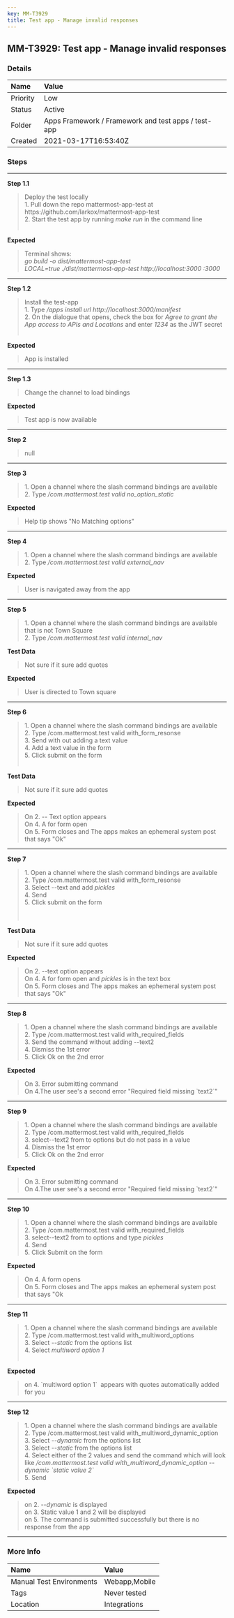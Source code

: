 ```yaml
---
key: MM-T3929
title: Test app - Manage invalid responses
---
```


## MM-T3929: Test app - Manage invalid responses

### Details

| Name     | Value                                               |
| :------- | :-------------------------------------------------- |
| Priority | Low                                                 |
| Status   | Active                                              |
| Folder   | Apps Framework / Framework and test apps / test-app |
| Created  | 2021-03-17T16:53:40Z                                |

### Steps

<hr/>

**Step 1.1**

> <article>Deploy the test locally<br />1. Pull down the repo mattermost-app-test at https://github.com/larkox/mattermost-app-test<br />2. Start the test app by running <em>make run </em>in the command line<br /><br /></article>

**Expected**

> <article>Terminal shows:<br /><em>go build -o dist/mattermost-app-test<br />LOCAL=true ./dist/mattermost-app-test http://localhost:3000 :3000</em></article>

<hr/>

**Step 1.2**

> <article>Install the test-app<br />1. Type <em>/apps install url http://localhost:3000/manifest</em><br />2. On the dialogue that opens, check the box for <em>Agree to grant the App access to APIs and Locations </em>and enter<em> 1234 </em>as the JWT secret<br /><br /></article>

**Expected**

> <article>App is installed</article>

<hr/>

**Step 1.3**

> <article>Change the channel to load bindings</article>

**Expected**

> <article>Test app is now available</article>

<hr/>

**Step 2**

> <article>null</article>

<hr/>

**Step 3**

> <article>1. Open a channel where the slash command bindings are available<br>2. Type <em>/com.mattermost.test valid no_option_static&nbsp;</em></article>

**Expected**

> <article>Help tip shows "No Matching options"</article>

<hr/>

**Step 4**

> <article>1. Open a channel where the slash command bindings are available<br>2. Type <em>/com.mattermost.test valid external_nav&nbsp;</em></article>

**Expected**

> <article>User is navigated away from the app</article>

<hr/>

**Step 5**

> <article>1. Open a channel where the slash command bindings are available that is not Town Square<br>2. Type <em>/com.mattermost.test valid internal_nav&nbsp;</em></article>

**Test Data**

> <article>Not sure if it sure add quotes</article>

**Expected**

> <article>User is directed to Town square</article>

<hr/>

**Step 6**

> <article>1. Open a channel where the slash command bindings are available<br>2. Type /com.mattermost.test valid with_form_resonse<br>3. Send with out adding a text value<br>4. Add a text value in the form<br>5. Click submit on the form<br><br></article>

**Test Data**

> <article>Not sure if it sure add quotes</article>

**Expected**

> <article>On 2. -- Text option appears<br>On 4. A for form open<br>On 5. Form closes and The apps makes an ephemeral system post that says "Ok"</article>

<hr/>

**Step 7**

> <article>1. Open a channel where the slash command bindings are available<br>2. Type /com.mattermost.test valid with_form_resonse<br>3. Select --text and add <em>pickles</em><br>4. Send<br>5. Click submit on the form<br><br><br></article>

**Test Data**

> <article>Not sure if it sure add quotes</article>

**Expected**

> <article>On 2. --text option appears<br>On 4. A for form open and <em>pickles</em> is in the text box<br>On 5. Form closes and The apps makes an ephemeral system post that says "Ok"</article>

<hr/>

**Step 8**

> <article>1. Open a channel where the slash command bindings are available<br>2. Type /com.mattermost.test valid with_required_fields<br>3. Send the command without adding --text2<br>4. Dismiss the 1st error<br>5. Click Ok on the 2nd error</article>

**Expected**

> <article>On 3. Error submitting command<br>On 4.The user see's a second error "Required field missing `text2`"</article>

<hr/>

**Step 9**

> <article>1. Open a channel where the slash command bindings are available<br>2. Type /com.mattermost.test valid with_required_fields<br>3. select--text2 from to options but do not pass in a value<br>4. Dismiss the 1st error<br>5. Click Ok on the 2nd error</article>

**Expected**

> <article>On 3. Error submitting command<br>On 4.The user see's a second error "Required field missing `text2`"</article>

<hr/>

**Step 10**

> <article>1. Open a channel where the slash command bindings are available<br>2. Type /com.mattermost.test valid with_required_fields<br>3. select--text2 from to options and type&nbsp;<em>pickles</em><br>4. Send<br>5. Click Submit on the form</article>

**Expected**

> <article>On 4. A form opens<br>On 5. Form closes and The apps makes an ephemeral system post that says "Ok</article>

<hr/>

**Step 11**

> <article>1. Open a channel where the slash command bindings are available<br>2. Type /com.mattermost.test valid with_multiword_options<br>3. Select <em>--static&nbsp;</em>from the options list<br>4. Select <em>multiword option 1</em><br><br></article>

**Expected**

> <article>on 4. `multiword option 1` &nbsp;appears with quotes automatically added for you </article>

<hr/>

**Step 12**

> <article>1. Open a channel where the slash command bindings are available<br>2. Type /com.mattermost.test valid with_multiword_dynamic_option<br>3. Select <em>--dynamic&nbsp;</em>from the options list<br>3. Select <em>--static&nbsp;</em>from the options list<br>4. Select either of the 2 values and send the command which will look like <em>/com.mattermost.test valid with_multiword_dynamic_option --dynamic `static value 2`&nbsp;</em><br>5. Send</article>

**Expected**

> <article>on 2. --<em>dynamic&nbsp;</em>is displayed<br>on 3. Static value 1 and 2 will be displayed<br>on 5. The command is submitted successfully but there is no response from the app</article>

<hr/>

### More Info

| Name                     | Value         |
| :----------------------- | :------------ |
| Manual Test Environments | Webapp,Mobile |
| Tags                     | Never tested  |
| Location                 | Integrations  |
